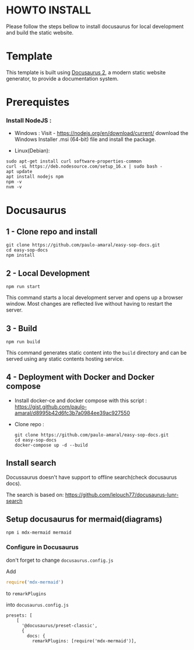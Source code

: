 # HOWTO INSTALL 
Please follow the steps bellow to install docusaurus for local development and build the static website.

# Template

This template is built using [Docusaurus 2](https://docusaurus.io/), a modern static website generator, to provide a documentation system.

# Prerequistes

### Install NodeJS :
- Windows : 
Visit - https://nodejs.org/en/download/current/ download the Windows Installer .msi (64-bit) file and install the package.

- Linux(Debian):

````console
sudo apt-get install curl software-properties-common 
curl -sL https://deb.nodesource.com/setup_16.x | sudo bash - 
apt update
apt install nodejs npm
npm -v
nvm -v
````

# Docusaurus 

##  1 - Clone repo and install

```console
git clone https://github.com/paulo-amaral/easy-sop-docs.git
cd easy-sop-docs
npm install
```

## 2 - Local Development

```console
npm run start
```

This command starts a local development server and opens up a browser window. Most changes are reflected live without
having to restart the server.


## 3 - Build

```console
npm run build
```

This command generates static content into the `build` directory and can be served using any static contents hosting
service.

## 4 - Deployment with Docker and Docker compose

- Install docker-ce and docker compose with this script : https://gist.github.com/paulo-amaral/d8995b42d6fc3b7a0984ee39ac927550 
- Clone repo :

  ```console
  git clone https://github.com/paulo-amaral/easy-sop-docs.git
  cd easy-sop-docs
  docker-compose up -d --build
  ````
  

## Install search
Docussaurus doesn't have support to offline search(check docusaurus docs).

The search  is based on: 
https://github.com/lelouch77/docusaurus-lunr-search

## Setup docusaurus for mermaid(diagrams)
``
npm i mdx-mermaid mermaid
``
### Configure in Docusaurus

don't forget to change `docusaurus.config.js`

Add

```js
require('mdx-mermaid')
```

to `remarkPlugins`

into `docusaurus.config.js`

```
presets: [
    [
      '@docusaurus/preset-classic',
      {
        docs: {
          remarkPlugins: [require('mdx-mermaid')],
```

